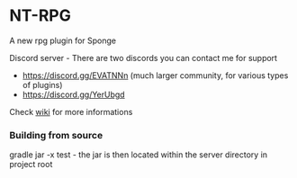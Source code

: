 # NT-RPG
A new rpg plugin for Sponge

Discord server - There are two discords you can contact me for support

- https://discord.gg/EVATNNn (much larger community, for various types of plugins)
- https://discord.gg/YerUbgd 


Check [wiki](https://github.com/NeumimTo/NT-RPG/wiki) for more informations

### Building from source
gradle jar -x test - the jar is then located within the server directory in project root